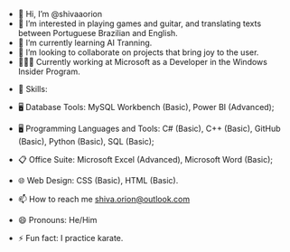- 👋 Hi, I’m @shivaaorion
- 👀 I’m interested in playing games and guitar, and translating texts between Portuguese Brazilian and English.
- 🌱 I’m currently learning AI Tranning.
- 💞️ I’m looking to collaborate on projects that bring joy to the user.
- 👨🏻‍💻 Currently working at Microsoft as a Developer in the Windows Insider Program.
* 📓 Skills:
- 🖥️ Database Tools:
  MySQL Workbench (Basic), Power BI (Advanced);
- 🖥️ Programming Languages and Tools:
  C# (Basic), C++ (Basic), GitHub (Basic), Python (Basic), SQL (Basic);
- 📋 Office Suite:
  Microsoft Excel (Advanced), Microsoft Word (Basic);
- 🌐 Web Design:
  CSS (Basic), HTML (Basic).

- 📫 How to reach me shiva.orion@outlook.com
- 😄 Pronouns: He/Him
- ⚡ Fun fact: I practice karate.

<!---
shivaaorion/shivaaorion is a ✨ special ✨ repository because its `README.md` (this file) appears on your GitHub profile.
You can click the Preview link to take a look at your changes.
--->
